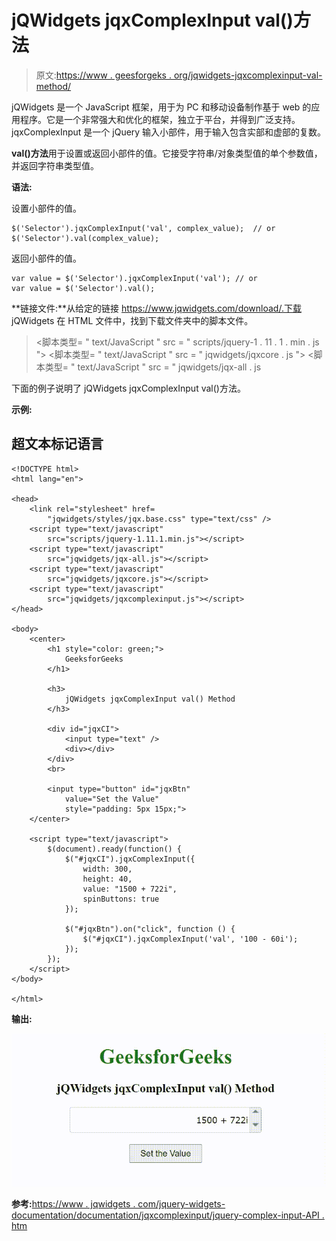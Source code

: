 # jQWidgets jqxComplexInput val()方法

> 原文:[https://www . geesforgeks . org/jqwidgets-jqxcomplexinput-val-method/](https://www.geeksforgeeks.org/jqwidgets-jqxcomplexinput-val-method/)

jQWidgets 是一个 JavaScript 框架，用于为 PC 和移动设备制作基于 web 的应用程序。它是一个非常强大和优化的框架，独立于平台，并得到广泛支持。jqxComplexInput 是一个 jQuery 输入小部件，用于输入包含实部和虚部的复数。

**val()方法**用于设置或返回小部件的值。它接受字符串/对象类型值的单个参数值，并返回字符串类型值。

**语法:**

设置小部件的值。

```
$('Selector').jqxComplexInput('val', complex_value);  // or
$('Selector').val(complex_value);
```

返回小部件的值。

```
var value = $('Selector').jqxComplexInput('val'); // or
var value = $('Selector').val();
```

**链接文件:**从给定的链接 https://www.jqwidgets.com/download/.下载 jQWidgets 在 HTML 文件中，找到下载文件夹中的脚本文件。

> <link rel="”stylesheet”" href="”jqwidgets/styles/jqx.base.css”" type="”text/css”">
> <脚本类型= " text/JavaScript " src = " scripts/jquery-1 . 11 . 1 . min . js "></脚本类型>
> <脚本类型= " text/JavaScript " src = " jqwidgets/jqxcore . js "></脚本类型>
> <脚本类型= " text/JavaScript " src = " jqwidgets/jqx-all . js

下面的例子说明了 jQWidgets jqxComplexInput val()方法。

**示例:**

## 超文本标记语言

```
<!DOCTYPE html>
<html lang="en">

<head>
    <link rel="stylesheet" href=
        "jqwidgets/styles/jqx.base.css" type="text/css" />
    <script type="text/javascript" 
        src="scripts/jquery-1.11.1.min.js"></script>
    <script type="text/javascript" 
        src="jqwidgets/jqx-all.js"></script>
    <script type="text/javascript" 
        src="jqwidgets/jqxcore.js"></script>
    <script type="text/javascript" 
        src="jqwidgets/jqxcomplexinput.js"></script>
</head>

<body>
    <center>
        <h1 style="color: green;">
            GeeksforGeeks
        </h1>

        <h3>
            jQWidgets jqxComplexInput val() Method
        </h3>

        <div id="jqxCI">
            <input type="text" />
            <div></div>
        </div>
        <br>

        <input type="button" id="jqxBtn" 
            value="Set the Value" 
            style="padding: 5px 15px;">
    </center>

    <script type="text/javascript">
        $(document).ready(function() {
            $("#jqxCI").jqxComplexInput({
                width: 300,
                height: 40,
                value: "1500 + 722i",
                spinButtons: true
            });

            $("#jqxBtn").on("click", function () {
                $("#jqxCI").jqxComplexInput('val', '100 - 60i');
            });
        });
    </script>
</body>

</html>
```

**输出:**

![](img/4dd27d3cd8fcf4527074ad4028eb4df9.png)

**参考:**[https://www . jqwidgets . com/jquery-widgets-documentation/documentation/jqxcomplexinput/jquery-complex-input-API . htm](https://www.jqwidgets.com/jquery-widgets-documentation/documentation/jqxcomplexinput/jquery-complex-input-api.htm)